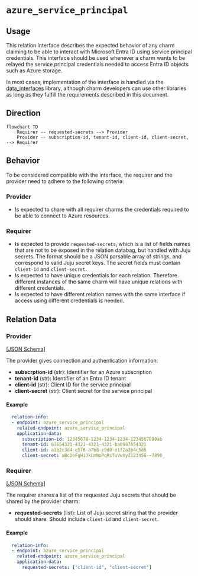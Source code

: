 # `azure_service_principal`

## Usage

This relation interface describes the expected behavior of any charm claiming to be able to interact with Microsoft Entra ID using service principal credentials. This interface should be used whenever a charm wants to be relayed the service principal credentials needed to access Entra ID objects such as Azure storage.

In most cases, implementation of the interface is handled via the [data_interfaces](https://github.com/canonical/data-platform-libs/blob/main/lib/charms/data_platform_libs/v0/data_interfaces.py) library, although charm developers can use other libraries as long as they fulfill the requirements described in this document.

## Direction

```mermaid
flowchart TD
    Requirer -- requested-secrets --> Provider
    Provider -- subscription-id, tenant-id, client-id, client-secret, --> Requirer
```

## Behavior

To be considered compatible with the interface, the requirer and the provider need to adhere to the following criteria:

### Provider
- Is expected to share with all requirer charms the credentials required to be able to connect to Azure resources.

### Requirer
- Is expected to provide `requested-secrets`, which is a list of fields names that are not to be exposed in the relation databag, but handled with Juju secrets. The format should be a JSON parsable array of strings, and correspond to valid Juju secret keys. The secret fields must contain `client-id` and `client-secret`.
- Is expected to have unique credentials for each relation. Therefore. different instances of the same charm will have unique relations with different credentials.
- Is expected to have different relation names with the same interface if access using different credentials is needed.

## Relation Data

### Provider
[\[JSON Schema\]](../../../docs/json_schemas/azure_service_principal/v0/provider.json)

The provider gives connection and authentication information:

- **subscrption-id** (str): Identifier for an Azure subscription
- **tenant-id** (str): Identifier of an Entra ID tenant
- **client-id** (str): Client ID for the service principal
- **client-secret** (str): Client secret for the service principal


#### Example
```yaml
  relation-info:
  - endpoint: azure_service_principal
    related-endpoint: azure_service_principal
    application-data:
      subscription-id: 12345678-1234-1234-1234-1234567890ab
      tenant-id: 87654321-4321-4321-4321-ba0987654321
      client-id: a1b2c3d4-e5f6-a7b8-c9d0-e1f2a3b4c5d6
      client-secret: aBcDeFgHiJkLmNoPqRsTuVwXyZ123456-~7890_
```


### Requirer
[\[JSON Schema\]](../../../docs/json_schemas/azure_service_principal/v0/requirer.json)

The requirer shares a list of the requested Juju secrets that should be shared by the provider charm:

- **requested-secrets** (list): List of Juju secret string that the provider should share. Should include `client-id` and `client-secret`.

#### Example
```yaml
  relation-info:
  - endpoint: azure_service_principal
    related-endpoint: azure_service_principal
    application-data:
      requested-secrets: ["client-id", "client-secret"]
```
